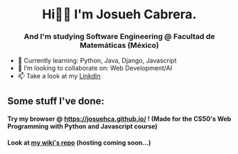 <h1 align="center">Hi👋😎 I'm Josueh Cabrera.</h1>
<h3 align="center">And I'm studying Software Engineering @ Facultad de Matemáticas (México)</h3>

- 🌱 Currently learning: Python, Java, Django, Javascript
- 👯 I’m looking to collaborate on: Web Development/AI
- 📫 Take a look at my [LinkdIn](https://www.linkedin.com/in/josuehcabrera/)

## Some stuff I've done:

#### Try my browser @ https://josuehca.github.io/ ! (Made for the CS50's Web Programming with Python and Javascript course)
#### Look at [my wiki's repo](https://github.com/JosuehCA/wiki) (hosting coming soon...)
